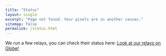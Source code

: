 ```yaml
---
title: "Status"
layout: single
excerpt: "Page not found. Your pixels are in another canvas."
sitemap: false
permalink: /status.html
---
```


We run a few relays, you can check their status here:
 <a href="https://globe.torproject.org/#/relay/6B5CE37D56E27AE4C625A477F788D1869934B299">Look at our relays on Globe!</a> 
